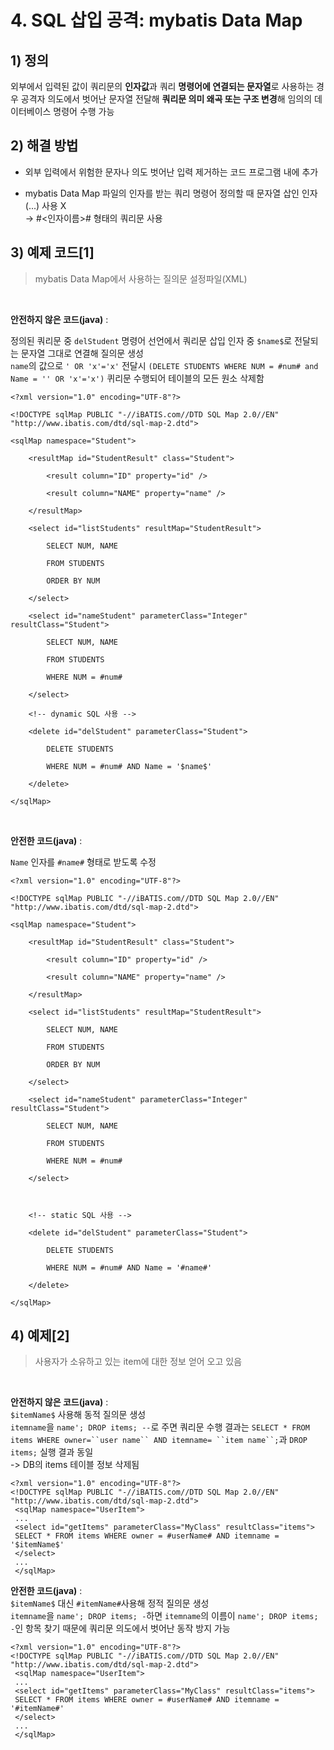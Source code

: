 # 4. SQL 삽입 공격: mybatis Data Map

## 1) 정의

외부에서 입력된 값이 쿼리문의 **인자값**과 쿼리 **명령어에 연결되는 문자열**로 사용하는 경우 공격자 의도에서 벗어난 문자열 전달해 **쿼리문 의미 왜곡 또는 구조 변경**해 임의의 데이터베이스 명령어 수행 가능

## 2) 해결 방법

- 외부 입력에서 위험한 문자나 의도 벗어난 입력 제거하는 코드 프로그램 내에 추가

- mybatis Data Map 파일의 인자를 받는 쿼리 명령어 정의할 때 문자열 삽인 인자($...$) 사용 X <br>
  -> #<인자이름># 형태의 쿼리문 사용

## 3) 예제 코드[1]

> mybatis Data Map에서 사용하는 질의문 설정파일(XML)

<br>

**안전하지 않은 코드(java)** : <br>

정의된 쿼리문 중 `delStudent` 명령어 선언에서 쿼리문 삽입 인자 중 `$name$`로 전달되는 문자열 그대로 연결해 질의문 생성<br>
`name`의 값으로 `' OR 'x'='x'` 전달시 `(DELETE STUDENTS WHERE NUM = #num# and Name = '' OR 'x'='x')` 퀴리문 수행되어 테이블의 모든 원소 삭제함

```
<?xml version="1.0" encoding="UTF-8"?>

<!DOCTYPE sqlMap PUBLIC "-//iBATIS.com//DTD SQL Map 2.0//EN" "http://www.ibatis.com/dtd/sql-map-2.dtd">

<sqlMap namespace="Student">

	<resultMap id="StudentResult" class="Student">

		<result column="ID" property="id" />

		<result column="NAME" property="name" />

	</resultMap>

	<select id="listStudents" resultMap="StudentResult">

		SELECT NUM, NAME

		FROM STUDENTS

		ORDER BY NUM

	</select>

	<select id="nameStudent" parameterClass="Integer" resultClass="Student">

		SELECT NUM, NAME

		FROM STUDENTS

		WHERE NUM = #num#

	</select>

	<!-- dynamic SQL 사용 -->

	<delete id="delStudent" parameterClass="Student">

		DELETE STUDENTS

		WHERE NUM = #num# AND Name = '$name$'

	</delete>

</sqlMap>

```

<br>

**안전한 코드(java)** : <br>

`Name` 인자를 `#name#` 형태로 받도록 수정

```
<?xml version="1.0" encoding="UTF-8"?>

<!DOCTYPE sqlMap PUBLIC "-//iBATIS.com//DTD SQL Map 2.0//EN" "http://www.ibatis.com/dtd/sql-map-2.dtd">

<sqlMap namespace="Student">

	<resultMap id="StudentResult" class="Student">

		<result column="ID" property="id" />

		<result column="NAME" property="name" />

	</resultMap>

	<select id="listStudents" resultMap="StudentResult">

		SELECT NUM, NAME

		FROM STUDENTS

		ORDER BY NUM

	</select>

	<select id="nameStudent" parameterClass="Integer" resultClass="Student">

		SELECT NUM, NAME

		FROM STUDENTS

		WHERE NUM = #num#

	</select>



	<!-- static SQL 사용 -->

	<delete id="delStudent" parameterClass="Student">

		DELETE STUDENTS

		WHERE NUM = #num# AND Name = '#name#'

	</delete>

</sqlMap>

```

## 4) 예제[2]

> 사용자가 소유하고 있는 item에 대한 정보 얻어 오고 있음

<br>

**안전하지 않은 코드(java)** : <br>
`$itemName$` 사용해 동적 질의문 생성<br>
`itemname`을 `name'; DROP items; --`로 주면 쿼리문 수행 결과는 ` SELECT * FROM items WHERE owner=``user name`` AND itemname= ``item name``; `과 `DROP items;` 실행 결과 동일<br>
-> DB의 items 테이블 정보 삭제됨

```
<?xml version="1.0" encoding="UTF-8"?>
<!DOCTYPE sqlMap PUBLIC "-//iBATIS.com//DTD SQL Map 2.0//EN"
"http://www.ibatis.com/dtd/sql-map-2.dtd">
 <sqlMap namespace="UserItem">
 ...
 <select id="getItems" parameterClass="MyClass" resultClass="items">
 SELECT * FROM items WHERE owner = #userName# AND itemname = '$itemName$'
 </select>
 ...
 </sqlMap>
```

**안전한 코드(java)** : <br>
`$itemName$` 대신 `#itemName#`사용해 정적 질의문 생성<br>
`itemname`을 `name'; DROP items; -`하면 `itemname`의 이름이 `name'; DROP items; -`인 항목 찾기 때문에 쿼리문 의도에서 벗어난 동작 방지 가능

```
<?xml version="1.0" encoding="UTF-8"?>
<!DOCTYPE sqlMap PUBLIC "-//iBATIS.com//DTD SQL Map 2.0//EN"
"http://www.ibatis.com/dtd/sql-map-2.dtd">
 <sqlMap namespace="UserItem">
 ...
 <select id="getItems" parameterClass="MyClass" resultClass="items">
 SELECT * FROM items WHERE owner = #userName# AND itemname = '#itemName#'
 </select>
 ...
 </sqlMap>
```
